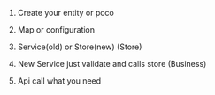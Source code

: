 1.  Create your entity or poco

2.  Map or configuration

3.  Service(old) or Store(new) (Store)

4.  New Service just validate and calls store (Business)

5.  Api call what you need
